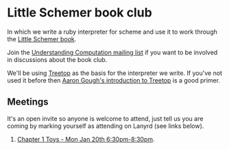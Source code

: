 # Little Schemer book club

In which we write a ruby interpreter for scheme and use it to work
through the [Little Schemer
book](http://www.ccs.neu.edu/home/matthias/BTLS/).

Join the [Understanding Computation mailing
list](https://groups.google.com/forum/#!forum/computationbook) if you want to
be involved in discussions about the book club.

We'll be using [Treetop](https://github.com/cjheath/treetop) as the
basis for the interpreter we write. If you've not used it before then
[Aaron Gough's introduction to
Treetop](http://thingsaaronmade.com/blog/a-quick-intro-to-writing-a-parser-using-treetop.html)
is a good primer.

## Meetings

It's an open invite so anyone is welcome to attend, just tell us you are coming
by marking yourself as attending on Lanyrd (see links below).

1. [Chapter 1 Toys - Mon Jan 20th
6:30pm-8:30pm](http://lanyrd.com/ctxgk).
